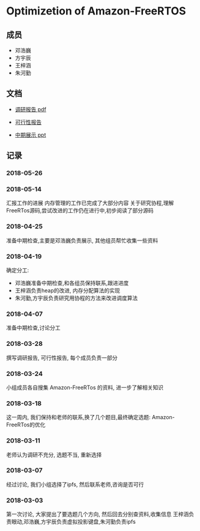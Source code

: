 
# Optimizetion of Amazon-FreeRTOS

## 成员
* 邓浩巍
* 方宇辰
* 王梓涵
* 朱河勤

## 文档

* [调研报告 pdf](research-report/research-report.pdf) 

* [可行性报告](feasibility-report/README.md)

* [中期展示 ppt](midterm-check/optimize-amazon-freertos.pptx)

## 记录

### 2018-05-26

### 2018-05-14

汇报工作的进展
内存管理的工作已完成了大部分内容
关于研究协程,理解FreeRTos源码,尝试改进的工作仍在进行中,初步阅读了部分源码

### 2018-04-25
准备中期检查,主要是邓浩巍负责展示, 其他组员帮忙收集一些资料
### 2018-04-19
确定分工: 

* 邓浩巍准备中期检查,和各组员保持联系,跟进进度
* 王梓涵负责heap的改进, 内存分配算法的实现
* 朱河勤,方宇辰负责研究用协程的方法来改进调度算法

### 2018-04-07
准备中期检查,讨论分工

### 2018-03-28
撰写调研报告, 可行性报告, 每个成员负责一部分

### 2018-03-24
小组成员各自搜集 Amazon-FreeRTos 的资料, 进一步了解相关知识

### 2018-03-18
这一周内, 我们保持和老师的联系,换了几个题目,最终确定选题: Amazon-FreeRTos的优化

### 2018-03-11
老师认为调研不充分, 选题不当, 重新选择

### 2018-03-07
经过讨论, 我们小组选择了ipfs, 然后联系老师,咨询是否可行

### 2018-03-03
第一次讨论, 大家提出了要选题几个方向, 然后回去分别查资料,收集信息
王梓涵负责眼动,邓浩巍,方宇辰负责虚拟投影键盘,朱河勤负责ipfs


